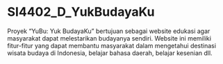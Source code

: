 # SI4402_D_YukBudayaKu
Proyek “YuBu: Yuk BudayaKu” bertujuan sebagai website edukasi agar masyarakat dapat melestarikan budayanya sendiri. Website ini memiliki fitur-fitur yang dapat membantu masyarakat dalam mengetahui destinasi wisata budaya di Indonesia, belajar bahasa daerah, belajar kesenian dll.
